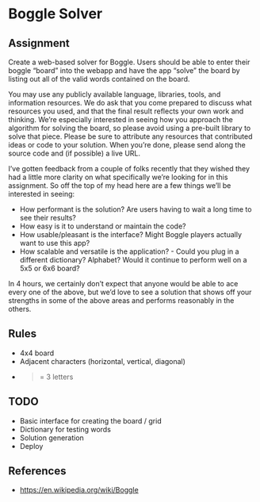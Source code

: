 Boggle Solver
=============

Assignment
----------

Create a web-based solver for Boggle. Users should be able to enter their boggle “board” into the webapp and have the app “solve” the board by listing out all of the valid words contained on the board.

You may use any publicly available language, libraries, tools, and information resources. We do ask that you come prepared to discuss what resources you used, and that the final result reflects your own work and thinking. We’re especially interested in seeing how you approach the algorithm for solving the board, so please avoid using a pre-built library to solve that piece. Please be sure to attribute any resources that contributed ideas or code to your solution. When you’re done, please send along the source code and (if possible) a live URL.

I’ve gotten feedback from a couple of folks recently that they wished they had a little more clarity on what specifically we’re looking for in this assignment. So off the top of my head here are a few things we’ll be interested in seeing:

- How performant is the solution? Are users having to wait a long time to see their results?
- How easy is it to understand or maintain the code?
- How usable/pleasant is the interface? Might Boggle players actually want to use this app?
- How scalable and versatile is the application? - Could you plug in a different dictionary? Alphabet? Would it continue to perform well on a 5x5 or 6x6 board?

In 4 hours, we certainly don’t expect that anyone would be able to ace every one of the above, but we’d love to see a solution that shows off your strengths in some of the above areas and performs reasonably in the others.


Rules
-----

- 4x4 board
- Adjacent characters (horizontal, vertical, diagonal)
- >= 3 letters


TODO
----

- Basic interface for creating the board / grid
- Dictionary for testing words
- Solution generation
- Deploy


References
----------

- <https://en.wikipedia.org/wiki/Boggle>

